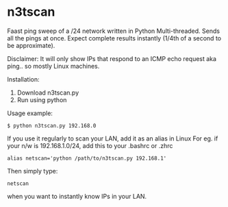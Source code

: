 # n3tscan
Faast ping sweep of a /24 network written in Python
Multi-threaded. Sends all the pings at once. Expect complete results instantly (1/4th of a second to be approximate).

Disclaimer: It will only show IPs that respond to an ICMP echo request aka ping.. so mostly Linux machines.



Installation:
1. Download n3tscan.py
2. Run using python

Usage example: 

`$ python n3tscan.py 192.168.0`

If you use it regularly to scan your LAN, add it as an alias in Linux 
For eg. if your n/w is 192.168.1.0/24, add this to your .bashrc or .zhrc

`alias netscan='python /path/to/n3tscan.py 192.168.1'`

Then simply type:

`netscan`

when you want to instantly know IPs in your LAN.
